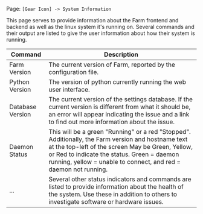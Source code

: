 Page\: `[Gear Icon] -> System Information`

This page serves to provide information about the Farm frontend and backend as well as the linux system it's running on. Several commands and their output are listed to give the user information about how their system is running.

<table>
<thead>
<tr class="header">
<th>Command</th>
<th>Description</th>
</tr>
</thead>
<tbody>
<tr>
<td>Farm Version</td>
<td>The current version of Farm, reported by the configuration file.</td>
</tr>
<tr>
<td>Python Version</td>
<td>The version of python currently running the web user interface.</td>
</tr>
<tr>
<td>Database Version</td>
<td>The current version of the settings database. If the current version is different from what it should be, an error will appear indicating the issue and a link to find out more information about the issue.</td>
</tr>
<tr>
<td>Daemon Status</td>
<td>This will be a green &quot;Running&quot; or a red &quot;Stopped&quot;. Additionally, the Farm version and hostname text at the top-left of the screen May be Green, Yellow, or Red to indicate the status. Green = daemon running, yellow = unable to connect, and red = daemon not running.</td>
</tr>
<tr>
<td>...</td>
<td>Several other status indicators and commands are listed to provide information about the health of the system. Use these in addition to others to investigate software or hardware issues.</td>
</tr>
</tbody>
</table>